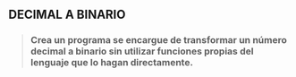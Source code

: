 ## DECIMAL A BINARIO

> ### Crea un programa se encargue de transformar un número decimal a binario sin utilizar funciones propias del lenguaje que lo hagan directamente.
>>